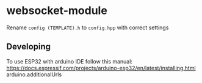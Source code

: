 # websocket-module

Rename `config (TEMPLATE).h` to `config.hpp` with correct settings

## Developing

To use ESP32 with arduino IDE follow this manual:
https://docs.espressif.com/projects/arduino-esp32/en/latest/installing.html
arduino.additionalUrls
